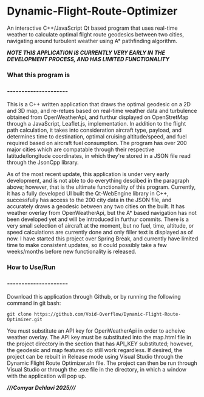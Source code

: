 # Dynamic-Flight-Route-Optimizer
An interactive C++/JavaScript Qt based program that uses real-time weather to calculate optimal flight route geodesics between two cities, navigating around turbulent weather using A* pathfinding algorithm. 

*****NOTE  THIS APPLICATION IS CURRENTLY VERY EARLY IN THE DEVELOPMENT PROCESS, AND HAS LIMITED FUNCTIONALITY*****

### What this program is ###
### --------------------- ###
This is a C++ written application that draws the optimal geodesic on a 2D and 3D map, and re-retues based on real-time weather data and turbulence obtained from OpenWeatherApi, and furthur displayed on OpenStretMap through a JavaScript, Leaflet.js, implementation. In addition to the flight path calculation, it takes into consideration aircraft type, payload, and determines time to destination, optimal cruising altitude/speed, and fuel required based on aircraft fuel consumption. The program has over 200 major cities which are compatable through their respective latitude/longitude coordinates, in which they're stored in a JSON file read through the JsonCpp library.

As of the most recent update, this application is under very early development, and is not able to do everything descibed in the paragraph above; however, that is the ultimate functionality of this program. Currently, it has a fully developed UI built the Qt-WebEngine library in C++, successfully has access to the 200 city data in the JSON file, and accurately draws a geodesic between any two cities on the built. It has weather overlay from OpenWeatherApi, but the A* based navigation has not been developed yet and will be introduced in furthur commits. There is a very small selection of aircraft at the moment, but no fuel, time, altitude, or speed calculations are currently done and only filler text is displayed as of now. I have started this project over Spring Break, and currently have limited time to make consistent updates, so it could possibly take a few weeks/months before new functionality is released.

### How to Use/Run ###
### --------------------- ###
Download this application through Github, or by running the following command in git bash:

``` git clone https://github.com/Void-Overflow/Dynamic-Flight-Route-Optimizer.git ```

You must substitute an API key for OpenWeatherApi in order to acheive weather overlay. The API key must be substituted into the map.html file in the project directory in the section that has API_KEY substituted; however, the geodesic and map features do still work regardless. If desired, the project can be rebuilt in Release mode using Visual Studio through the Dynamic Flight Route Optimizer.sln file. The project can then be run through Visual Studio or through the .exe file in the directory, in which a window with the application will pop up.

*****///Comyar Dehlavi 2025///*****
